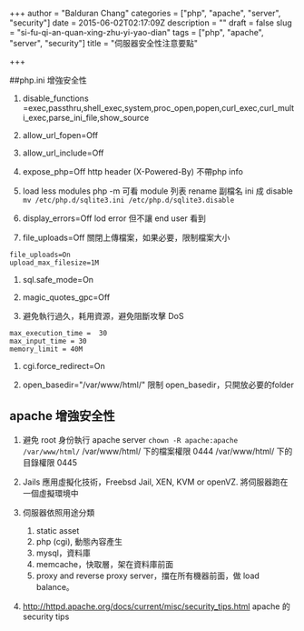 +++
author = "Balduran Chang"
categories = ["php", "apache", "server", "security"]
date = 2015-06-02T02:17:09Z
description = ""
draft = false
slug = "si-fu-qi-an-quan-xing-zhu-yi-yao-dian"
tags = ["php", "apache", "server", "security"]
title = "伺服器安全性注意要點"

+++


##php.ini 增強安全性

1. disable_functions =exec,passthru,shell_exec,system,proc_open,popen,curl_exec,curl_multi_exec,parse_ini_file,show_source

1. allow_url_fopen=Off

1. allow_url_include=Off

1. expose_php=Off
http header (X-Powered-By) 不帶php info

1. load less modules
php -m 可看 module 列表
rename 副檔名 ini 成 disable
`mv /etc/php.d/sqlite3.ini /etc/php.d/sqlite3.disable`

1. display_errors=Off
lod error 但不讓 end user 看到

1. file_uploads=Off
關閉上傳檔案，如果必要，限制檔案大小
```
file_uploads=On
upload_max_filesize=1M
```

1. sql.safe_mode=On

1. magic_quotes_gpc=Off

1. 避免執行過久，耗用資源，避免阻斷攻擊 DoS
```
max_execution_time =  30
max_input_time = 30
memory_limit = 40M
```

1. cgi.force_redirect=On

1. open_basedir="/var/www/html/"
限制 open_basedir，只開放必要的folder

## apache 增強安全性
1. 避免 root 身份執行 apache server
`chown -R apache:apache /var/www/html/`
/var/www/html/ 下的檔案權限 0444
/var/www/html/ 下的目錄權限 0445

1. Jails
應用虛擬化技術，Freebsd Jail, XEN, KVM or openVZ. 將伺服器跑在一個虛擬環境中

1. 伺服器依照用途分類
   1. static asset
   2. php (cgi), 動態內容產生
   3. mysql，資料庫
   4. memcache，快取層，架在資料庫前面
   5. proxy and reverse proxy server，擋在所有機器前面，做 load balance。

1. http://httpd.apache.org/docs/current/misc/security_tips.html
apache 的 security tips

